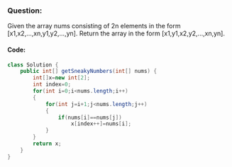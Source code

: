 ### Question:
Given the array nums consisting of 2n elements in the form [x1,x2,...,xn,y1,y2,...,yn].
Return the array in the form [x1,y1,x2,y2,...,xn,yn].


#### Code:
```java
class Solution {
    public int[] getSneakyNumbers(int[] nums) {
        int[]x=new int[2];
        int index=0;
        for(int i=0;i<nums.length;i++)
        {
            for(int j=i+1;j<nums.length;j++)
            {
                if(nums[i]==nums[j])
                    x[index++]=nums[i];
            }
        }
        return x;
    }
}
